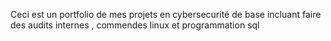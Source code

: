 Ceci est un portfolio de mes projets en cybersecurité de base incluant faire des audits internes , commendes linux et programmation sql
